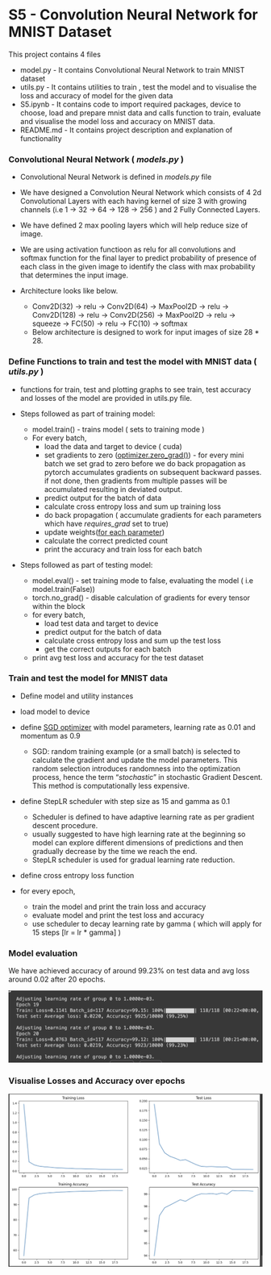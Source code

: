 # S5 - Convolution Neural Network for MNIST Dataset

This project contains 4 files

* model.py - It contains Convolutional Neural Network to train MNIST dataset
* utils.py - It contains utilities to train , test the model and to visualise the loss and accuracy of model for the given data
* S5.ipynb - It contains code to import required packages, device to choose, load and prepare mnist data and calls function to train, evaluate and visualise the model loss and accuracy on MNIST data.
* README.md - It contains project description and explanation of functionality

### Convolutional Neural Network ( ***models.py*** )

* Convolutional Neural Network is defined in *models.py* file

* We have designed a Convolution Neural Network which consists of 4 2d Convolutional Layers with each having kernel of size 3 with growing channels (i.e 1 -> 32 -> 64 -> 128 -> 256 ) and 2 Fully Connected Layers.

* We have defined 2 max pooling layers which will help reduce size of image.

* We are using activation functioon as relu for all convolutions and softmax function for the final layer to predict probability of presence of each class in the given image to identify the class with max probability that determines the input image.

* Architecture looks like below.
  * Conv2D(32) -> relu -> Conv2D(64) -> MaxPool2D -> relu -> Conv2D(128)  -> relu -> Conv2D(256) -> MaxPool2D -> relu -> squeeze -> FC(50) -> relu -> FC(10) -> softmax
  * Below architecture is designed to work for input images of size 28 * 28.

### Define Functions to train and test the model with MNIST data ( ***utils.py*** )

* functions for train, test and plotting graphs to see train, test accuracy and losses of the model are provided in utils.py file.

* Steps followed as part of training model:
  * model.train() - trains model ( sets to training mode )
  * For every batch,
    * load the data and target to device ( cuda)
    * set gradients to zero ([optimizer.zero_grad()](https://stackoverflow.com/questions/48001598/why-do-we-need-to-call-zero-grad-in-pytorch)) - for every mini batch we set grad to zero before we do back propagation as pytorch accumulates gradients on subsequent backward passes. if not done, then gradients from multiple passes will be accumulated resulting in deviated output.
    * predict output for the batch of data
    * calculate cross entropy loss and sum up training loss
    * do back propagation ( accumulate gradients for each parameters which have *requires_grad* set to true) 
    * update weights([for each parameter](https://discuss.pytorch.org/t/what-does-the-backward-function-do/9944))
    * calculate the correct predicted count
    * print the accuracy and train loss for each batch

* Steps followed as part of testing model:
  * model.eval() - set training mode to false, evaluating the model ( i.e model.train(False))
  * torch.no_grad() - disable calculation of gradients for every tensor within the block
  * for every batch,
    * load test data and target to device
    * predict output for the batch of data
    * calculate cross entropy loss and sum up the test loss
    * get the correct outputs for each batch
  * print avg test loss  and accuracy for the test dataset

### Train and test the model for MNIST data

* Define model and utility instances
* load model to device
* define [SGD optimizer](https://pytorch.org/docs/stable/generated/torch.optim.SGD.html#sgd) with model parameters, learning rate as 0.01 and momentum as 0.9 
  * SGD: random training example (or a small batch) is selected to calculate the gradient and update the model parameters. This random selection introduces randomness into the optimization process, hence the term “*stochastic*” in stochastic Gradient Descent. This method is computationally less expensive.


* define StepLR scheduler with step size as 15 and gamma as 0.1
  * Scheduler is defined to have adaptive learning rate as per gradient descent procedure.
  * usually suggested to have high learning rate at the beginning so model can explore different dimensions of predictions and then gradually decrease by the time we reach the end.
  * StepLR scheduler is used for gradual learning rate reduction.
* define cross entropy loss function
* for every epoch,
  * train the model and print the train loss and accuracy
  * evaluate model and print the test loss and accuracy
  * use scheduler to decay learning rate by gamma ( which will apply for 15 steps [lr = lr * gamma] )

### Model evaluation

We have achieved accuracy of around 99.23% on test data and avg loss around 0.02 after 20 epochs.

![Alt Text](img2.png)


### Visualise Losses and Accuracy over epochs


![Alt Text](img1.png)





